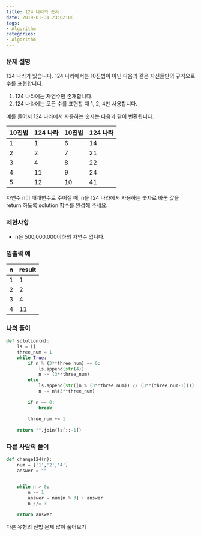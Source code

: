 ```yaml
---
title: 124 나라의 숫자
date: 2019-01-31 23:02:06
tags:
- Algorithm
categories:
- Algorithm
---
```


### 문제 설명
124 나라가 있습니다. 124 나라에서는 10진법이 아닌 다음과 같은 자신들만의 규칙으로 수를 표현합니다.
1. 124 나라에는 자연수만 존재합니다.
2. 124 나라에는 모든 수를 표현할 때 1, 2, 4만 사용합니다.

예를 들어서 124 나라에서 사용하는 숫자는 다음과 같이 변환됩니다.

| 10진법 | 124 나라 | 10진법 | 124 나라 |
| ------ | -------- | ------ | -------- |
| 1      | 1        | 6      | 14       |
| 2      | 2        | 7      | 21       |
| 3      | 4        | 8      | 22       |
| 4      | 11       | 9      | 24       |
| 5      | 12       | 10     | 41       |

자연수 n이 매개변수로 주어질 때, n을 124 나라에서 사용하는 숫자로 바꾼 값을 return 하도록 solution 함수를 완성해 주세요.

### 제한사항
- n은 500,000,000이하의 자연수 입니다.

### 입출력 예
| n    | result |
| ---- | ------ |
| 1    | 1      |
| 2    | 2      |
| 3    | 4      |
| 4    | 11     |



### 나의 풀이

```python
def solution(n):
    ls = []
    three_num = 1
    while True:
        if n % (3**three_num) == 0:
            ls.append(str(4))
            n -= (3**three_num)
        else:
            ls.append(str((n % (3**three_num)) // (3**(three_num-1))))
            n -= n%(3**three_num)
 
        if n == 0:
            break
      
        three_num += 1
    
    return "".join(ls[::-1])
```



### 다른 사람의 풀이

```python
def change124(n):
    num = ['1','2','4']
    answer = ""


    while n > 0:
        n -= 1
        answer = num[n % 3] + answer
        n //= 3
    
    return answer
```



다른 유형의 진법 문제 많이 풀어보기